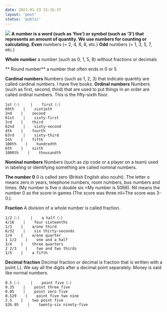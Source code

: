 ```yaml
---
date: 2021-01-23 15:16:37
layout: 'post'
status: 'public'
---
```

![](https://i.loli.net/2021/02/25/HjZx4cqYwFi6NkB.jpg)
**A number is a word (such as ‘five’) or symbol (such as ‘3’) that represents an amount of quantity. We use numbers for counting or calculating.**
**Even** numbers (= 2, 4, 6, 8, etc.)
**Odd** numbers (= 1, 3, 5, 7, etc.)

**Whole number**
a number (such as 0, 1, 5, 8) without fractions or decimals

** Round number**
a number that often ends in 0 or 5

**Cardinal numbers**
Numbers (such as 1, 2, 3) that indicate quantity are called cardinal numbers.
I have five books.
**Ordinal numbers**
Numbers (such as first, second, third) that are used to put things in an order are called ordinal numbers.
This is the fifty-sixth floor.

```table
1st（-）    |    first（-）
60th    |    sixtieth
2nd    |    second
61st    |    sixty-first
3rd    |    third
62nd    |    sixty-second
4th    |    fourth
63rd    |    sixty-third
5th    |    fifth
100th    |    hundredth
6th    |    sixth
1000th    |    thousandth
```

**Nominal numbers**
Numbers (such as zip code or a player on a team) used in labeling or identifying something are called nominal numbers.

**The number 0**
0 is called zero (British English also nouht). The  letter o means zero in years, telephone numbers, room numbers, bus numbers and times. (My number is five o double six =My number is 5066). Nil means the number 0 as the score in games (The score was three nil=The score was 3-0.).

**Fraction**
A division of a whole number is called fraction.

```table
1/2（-）    |    a half（-）
4/16    |    four sixteenths
1/3    |    a/one third
6/32    |    six thirty-seconds
1/4    |    a/one quarter
1 1/2    |    one and a half
3/4    |    three quarters
2 2/3    |    two and two thirds
1/5    |    a fifth
```

**Decimal fraction**
Decimal fraction or decimal is fraction that is written with a point (.). We say all the digits after a decimal point separately. Money is said like normal numbers.

```table
0.5（-）    |    point five（-）
0.35    |    point three five
0.05    |    point zero five
0.529    |    point five two nine
2.5    |    two point five
$26.95    |    twenty-six ninety-five
```
